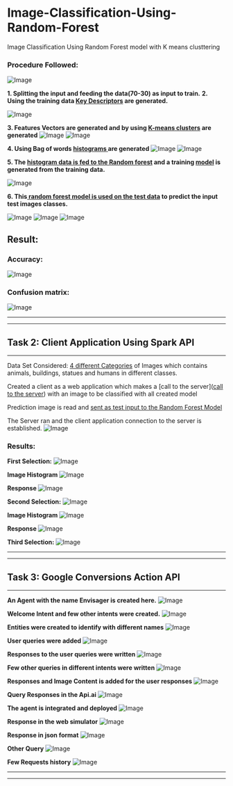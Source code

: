 # Image-Classification-Using-Random-Forest
Image Classification Using Random Forest model with K means clusttering


### Procedure Followed:

![Image](https://github.com/nandanamudi/Bigdata-Spring2017-Lab_Assignments/blob/master/Lab5/Documentation/Document%201%20(2).jpg)

**1. Splitting the input and feeding the data(70-30) as input to train.**
**2. Using the training data [Key Descriptors](https://github.com/nandanamudi/Bigdata-Spring2017-Lab_Assignments/blob/master/Lab5/Source/image_classification/src/main/scala/Descriptors_extraction.scala) are generated.**

![Image](https://github.com/nandanamudi/Bigdata-Spring2017-Lab_Assignments/blob/master/Lab5/Documentation/Images/112.PNG)

**3. Features Vectors are generated and by using [K-means clusters](https://github.com/nandanamudi/Bigdata-Spring2017-Lab_Assignments/blob/master/Lab5/Source/image_classification/src/main/scala/K_means.scala) are generated**
![Image](https://github.com/nandanamudi/Bigdata-Spring2017-Lab_Assignments/blob/master/Lab5/Documentation/Images/1.PNG)
![Image](https://github.com/nandanamudi/Bigdata-Spring2017-Lab_Assignments/blob/master/Lab5/Documentation/Images/2.PNG)

**4. Using Bag of words [histograms ](https://github.com/nandanamudi/Bigdata-Spring2017-Lab_Assignments/blob/master/Lab5/Source/image_classification/src/main/scala/Classification_main.scala#L103)are generated**
![Image](https://github.com/nandanamudi/Bigdata-Spring2017-Lab_Assignments/blob/master/Lab5/Documentation/Images/4.PNG)
![Image](https://github.com/nandanamudi/Bigdata-Spring2017-Lab_Assignments/blob/master/Lab5/Documentation/Images/5.PNG)

**5. The [histogram data is fed to the Random forest](https://github.com/nandanamudi/Bigdata-Spring2017-Lab_Assignments/blob/master/Lab5/Source/image_classification/src/main/scala/Random_forest_model.scala#L22) and a training [model](https://github.com/nandanamudi/Bigdata-Spring2017-Lab_Assignments/blob/master/Lab5/Source/image_classification/src/main/scala/Random_forest_model.scala#L103) is generated from the training data.**

![Image](https://github.com/nandanamudi/Bigdata-Spring2017-Lab_Assignments/blob/master/Lab5/Documentation/Images/7.PNG)

**6. This[ random forest model is used on the test data](https://github.com/nandanamudi/Bigdata-Spring2017-Lab_Assignments/blob/master/Lab5/Source/image_classification/src/main/scala/Classification_main.scala#L62) to predict the input test images classes.**

![Image](https://github.com/nandanamudi/Bigdata-Spring2017-Lab_Assignments/blob/master/Lab5/Documentation/Images/8.PNG)
![Image](https://github.com/nandanamudi/Bigdata-Spring2017-Lab_Assignments/blob/master/Lab5/Documentation/Images/9.PNG)
![Image](https://github.com/nandanamudi/Bigdata-Spring2017-Lab_Assignments/blob/master/Lab5/Documentation/Images/10.PNG)

## Result:

### Accuracy:
![Image](https://github.com/nandanamudi/Bigdata-Spring2017-Lab_Assignments/blob/master/Lab5/Documentation/Images/12.PNG)

### Confusion matrix:
![Image](https://github.com/nandanamudi/Bigdata-Spring2017-Lab_Assignments/blob/master/Lab5/Documentation/Images/13.PNG)

***
***


## Task 2: Client Application Using Spark API
***
Data Set Considered:
[ 4 different Categories](https://github.com/nandanamudi/Bigdata-Spring2017-Lab_Assignments/tree/master/Lab5/Source/image_classification/data/train) of Images which contains animals, buildings, statues and humans in different classes.

Created a client as a web application which makes a [call to the server]([call to the server](https://github.com/nandanamudi/Bigdata-Spring2017-Lab_Assignments/blob/master/Lab5/Source/image_classification/src/main/scala/SimpleServer.scala#L36)) with an image to be classified with all created model


Prediction image is read and [sent as test input to the Random Forest Model](https://github.com/nandanamudi/Bigdata-Spring2017-Lab_Assignments/blob/master/Lab5/Source/image_classification/src/main/scala/Predict.scala)

The Server ran and the client application connection to the server is established.
![Image](https://github.com/nandanamudi/Bigdata-Spring2017-Lab_Assignments/blob/master/Lab5/Documentation/Images1/8.PNG)


### Results:

**First Selection:**
![Image](https://github.com/nandanamudi/Bigdata-Spring2017-Lab_Assignments/blob/master/Lab5/Documentation/Images1/1.PNG)

**Image Histogram**
![Image](https://github.com/nandanamudi/Bigdata-Spring2017-Lab_Assignments/blob/master/Lab5/Documentation/Images1/6.PNG)

**Response**
![Image](https://github.com/nandanamudi/Bigdata-Spring2017-Lab_Assignments/blob/master/Lab5/Documentation/Images1/7.PNG)


**Second Selection:**
![Image](https://github.com/nandanamudi/Bigdata-Spring2017-Lab_Assignments/blob/master/Lab5/Documentation/Images1/2.PNG)

**Image Histogram**
![Image](https://github.com/nandanamudi/Bigdata-Spring2017-Lab_Assignments/blob/master/Lab5/Documentation/Images1/4.PNG)

**Response**
![Image](https://github.com/nandanamudi/Bigdata-Spring2017-Lab_Assignments/blob/master/Lab5/Documentation/Images1/5.PNG)


**Third Selection:**
![Image](https://github.com/nandanamudi/Bigdata-Spring2017-Lab_Assignments/blob/master/Lab5/Documentation/Images1/3.PNG)


***
***


## Task 3: Google Conversions Action API
***
**An Agent with the name Envisager is created here.**
![Image](https://github.com/nandanamudi/Bigdata-Spring2017-Lab_Assignments/blob/master/Lab5/Documentation/Images2/11.PNG)



**Welcome Intent and few other intents were created.**
![Image](https://github.com/nandanamudi/Bigdata-Spring2017-Lab_Assignments/blob/master/Lab5/Documentation/Images2/19.PNG)



**Entities were created to identify with different names**
![Image](https://github.com/nandanamudi/Bigdata-Spring2017-Lab_Assignments/blob/master/Lab5/Documentation/Images2/20.PNG)



**User queries were added**
![Image](https://github.com/nandanamudi/Bigdata-Spring2017-Lab_Assignments/blob/master/Lab5/Documentation/Images2/12.PNG)



**Responses to the user queries were written**
![Image](https://github.com/nandanamudi/Bigdata-Spring2017-Lab_Assignments/blob/master/Lab5/Documentation/Images2/13.PNG)



**Few other queries in different intents were written**
![Image](https://github.com/nandanamudi/Bigdata-Spring2017-Lab_Assignments/blob/master/Lab5/Documentation/Images2/14.PNG)



**Responses and Image Content is added for the user responses**
![Image](https://github.com/nandanamudi/Bigdata-Spring2017-Lab_Assignments/blob/master/Lab5/Documentation/Images2/15.PNG)



**Query Responses in the Api.ai**
![Image](https://github.com/nandanamudi/Bigdata-Spring2017-Lab_Assignments/blob/master/Lab5/Documentation/Images2/6.PNG)



**The agent is integrated and deployed**
![Image](https://github.com/nandanamudi/Bigdata-Spring2017-Lab_Assignments/blob/master/Lab5/Documentation/Images2/10.PNG)



**Response in the web simulator**
![Image](https://github.com/nandanamudi/Bigdata-Spring2017-Lab_Assignments/blob/master/Lab5/Documentation/Images2/16.PNG)



**Response in json format**
![Image](https://github.com/nandanamudi/Bigdata-Spring2017-Lab_Assignments/blob/master/Lab5/Documentation/Images2/18.PNG)



**Other Query**
![Image](https://github.com/nandanamudi/Bigdata-Spring2017-Lab_Assignments/blob/master/Lab5/Documentation/Images2/9.PNG)



**Few Requests history**
![Image](https://github.com/nandanamudi/Bigdata-Spring2017-Lab_Assignments/blob/master/Lab5/Documentation/Images2/17.PNG)



***
***


